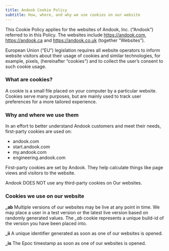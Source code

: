 ```yaml
---
title: Andook Cookie Policy
subtitle: How, where, and why we use cookies on our website
---
```


This Cookie Policy applies for the websites of Andook, Inc. (“Andook”) referred to in this Policy. The websites include https://andook.com, https://andook.ca and https://andook.co.uk (together “Websites”).

European Union (“EU”) legislation requires all website operators to inform website visitors about their usage of cookies and similar technologies, for example, pixels, (hereinafter “cookies”) and to collect the user’s consent to such cookie usage.

### What are cookies?

A cookie is a small file placed on your computer by a particular website. Cookies serve many purposes, but are mainly used to track user preferences for a more tailored experience.

### Why and where we use them

In an effort to better understand Andook customers and meet their needs, first-party cookies are used on:

- andook.com
- start.andook.com
- my.andook.com
- engineering.andook.com

First-party cookies are set by Andook. They help calculate things like page views and visitors to the website.

Andook DOES NOT use any third-party cookies on Our websites.

### Cookies we use on our website

**_ab**
Multiple versions of our websites may be live at any point in time. We may place a user in a test version or the latest live version based on randomly generated values. The *_ab* cookie represents a unique build-id of the version you have been placed into.

**_ii**
A unique identifier generated as soon as one of our websites is opened.

**_is**
The Epoc timestamp as soon as one of our websites is opened.
